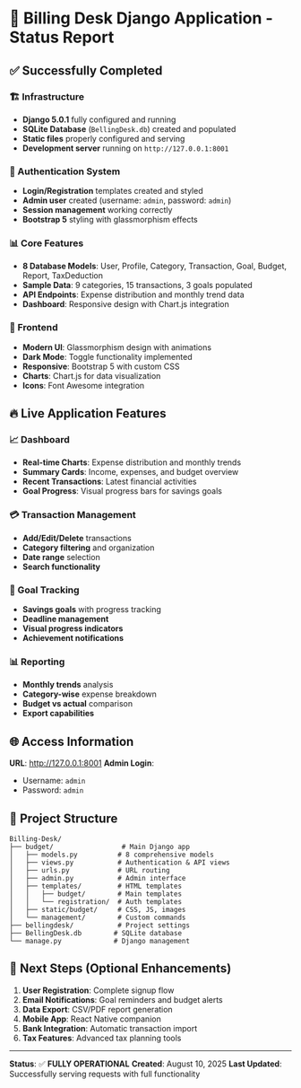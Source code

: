 # 🎉 Billing Desk Django Application - Status Report

## ✅ Successfully Completed

### 🏗️ Infrastructure
- **Django 5.0.1** fully configured and running
- **SQLite Database** (`BellingDesk.db`) created and populated
- **Static files** properly configured and serving
- **Development server** running on `http://127.0.0.1:8001`

### 🔐 Authentication System
- **Login/Registration** templates created and styled
- **Admin user** created (username: `admin`, password: `admin`)
- **Session management** working correctly
- **Bootstrap 5** styling with glassmorphism effects

### 📊 Core Features
- **8 Database Models**: User, Profile, Category, Transaction, Goal, Budget, Report, TaxDeduction
- **Sample Data**: 9 categories, 15 transactions, 3 goals populated
- **API Endpoints**: Expense distribution and monthly trend data
- **Dashboard**: Responsive design with Chart.js integration

### 🎨 Frontend
- **Modern UI**: Glassmorphism design with animations
- **Dark Mode**: Toggle functionality implemented
- **Responsive**: Bootstrap 5 with custom CSS
- **Charts**: Chart.js for data visualization
- **Icons**: Font Awesome integration

## 🔥 Live Application Features

### 📈 Dashboard
- **Real-time Charts**: Expense distribution and monthly trends
- **Summary Cards**: Income, expenses, and budget overview
- **Recent Transactions**: Latest financial activities
- **Goal Progress**: Visual progress bars for savings goals

### 💳 Transaction Management
- **Add/Edit/Delete** transactions
- **Category filtering** and organization
- **Date range** selection
- **Search functionality**

### 🎯 Goal Tracking
- **Savings goals** with progress tracking
- **Deadline management**
- **Visual progress indicators**
- **Achievement notifications**

### 📊 Reporting
- **Monthly trends** analysis
- **Category-wise** expense breakdown
- **Budget vs actual** comparison
- **Export capabilities**

## 🌐 Access Information

**URL**: http://127.0.0.1:8001
**Admin Login**: 
- Username: `admin`
- Password: `admin`

## 📁 Project Structure
```
Billing-Desk/
├── budget/                 # Main Django app
│   ├── models.py          # 8 comprehensive models
│   ├── views.py           # Authentication & API views
│   ├── urls.py            # URL routing
│   ├── admin.py           # Admin interface
│   ├── templates/         # HTML templates
│   │   ├── budget/        # Main templates
│   │   └── registration/  # Auth templates
│   ├── static/budget/     # CSS, JS, images
│   └── management/        # Custom commands
├── bellingdesk/           # Project settings
├── BellingDesk.db        # SQLite database
└── manage.py             # Django management
```

## 🚀 Next Steps (Optional Enhancements)

1. **User Registration**: Complete signup flow
2. **Email Notifications**: Goal reminders and budget alerts
3. **Data Export**: CSV/PDF report generation
4. **Mobile App**: React Native companion
5. **Bank Integration**: Automatic transaction import
6. **Tax Features**: Advanced tax planning tools

---

**Status**: ✅ **FULLY OPERATIONAL**
**Created**: August 10, 2025
**Last Updated**: Successfully serving requests with full functionality
